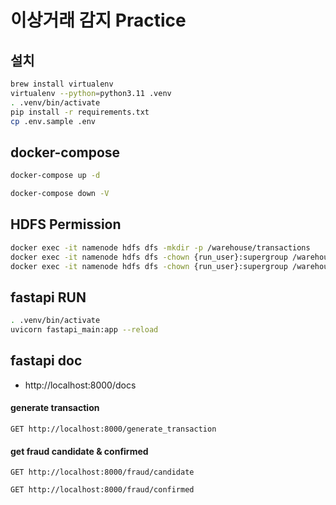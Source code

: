 # 이상거래 감지 Practice

## 설치

```bash
brew install virtualenv
virtualenv --python=python3.11 .venv
. .venv/bin/activate
pip install -r requirements.txt
cp .env.sample .env
```

## docker-compose

```bash
docker-compose up -d 
```

```bash
docker-compose down -V
```

## HDFS Permission
```bash
docker exec -it namenode hdfs dfs -mkdir -p /warehouse/transactions
docker exec -it namenode hdfs dfs -chown {run_user}:supergroup /warehouse
docker exec -it namenode hdfs dfs -chown {run_user}:supergroup /warehouse/transactions
```

## fastapi RUN

```bash
. .venv/bin/activate
uvicorn fastapi_main:app --reload
```

## fastapi doc
- http://localhost:8000/docs

#### generate transaction

```http request
GET http://localhost:8000/generate_transaction
```

#### get fraud candidate & confirmed

```http request
GET http://localhost:8000/fraud/candidate
```

```http request
GET http://localhost:8000/fraud/confirmed
```

